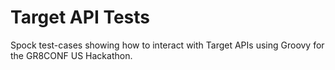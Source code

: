 Target API Tests
================

Spock test-cases showing how to interact with Target APIs using Groovy for the GR8CONF US Hackathon.
